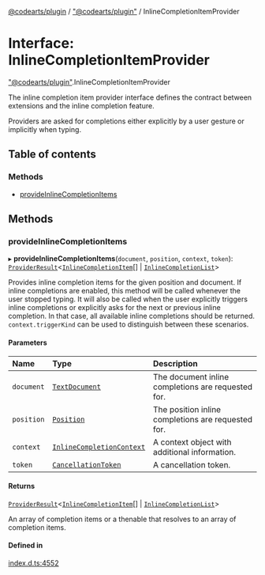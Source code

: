 [@codearts/plugin](../README.md) / ["@codearts/plugin"](../modules/_codearts_plugin_.md) / InlineCompletionItemProvider

# Interface: InlineCompletionItemProvider

["@codearts/plugin"](../modules/_codearts_plugin_.md).InlineCompletionItemProvider

The inline completion item provider interface defines the contract between extensions and
the inline completion feature.

Providers are asked for completions either explicitly by a user gesture or implicitly when typing.

## Table of contents

### Methods

- [provideInlineCompletionItems](codearts_plugin_.InlineCompletionItemProvider.md#provideinlinecompletionitems)

## Methods

### provideInlineCompletionItems

▸ **provideInlineCompletionItems**(`document`, `position`, `context`, `token`): [`ProviderResult`](../modules/_codearts_plugin_.md#providerresult)<[`InlineCompletionItem`](../classes/codearts_plugin_.InlineCompletionItem.md)[] \| [`InlineCompletionList`](../classes/codearts_plugin_.InlineCompletionList.md)\>

Provides inline completion items for the given position and document.
If inline completions are enabled, this method will be called whenever the user stopped typing.
It will also be called when the user explicitly triggers inline completions or explicitly asks for the next or previous inline completion.
In that case, all available inline completions should be returned.
`context.triggerKind` can be used to distinguish between these scenarios.

#### Parameters

| Name | Type | Description |
| :------ | :------ | :------ |
| `document` | [`TextDocument`](codearts_plugin_.TextDocument.md) | The document inline completions are requested for. |
| `position` | [`Position`](../classes/codearts_plugin_.Position.md) | The position inline completions are requested for. |
| `context` | [`InlineCompletionContext`](codearts_plugin_.InlineCompletionContext.md) | A context object with additional information. |
| `token` | [`CancellationToken`](codearts_plugin_.CancellationToken.md) | A cancellation token. |

#### Returns

[`ProviderResult`](../modules/_codearts_plugin_.md#providerresult)<[`InlineCompletionItem`](../classes/codearts_plugin_.InlineCompletionItem.md)[] \| [`InlineCompletionList`](../classes/codearts_plugin_.InlineCompletionList.md)\>

An array of completion items or a thenable that resolves to an array of completion items.

#### Defined in

[index.d.ts:4552](https://github.com/huaweicloud/cloudide-plugin-api/blob/03b481c/index.d.ts#L4552)

